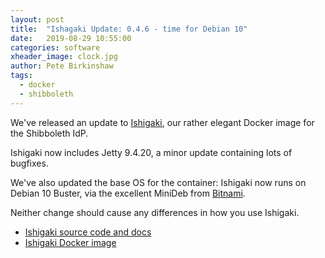 ```yaml
---
layout: post
title:  "Ishagaki Update: 0.4.6 - time for Debian 10"
date:   2019-08-29 10:55:00
categories: software
xheader_image: clock.jpg
author: Pete Birkinshaw
tags:
  - docker
  - shibboleth
---
```


We've released an update to [Ishigaki](https://github.com/Digital-Identity-Labs/ishigaki), 
our rather elegant Docker image for the Shibboleth IdP.

Ishigaki now includes Jetty 9.4.20, a minor update containing lots of bugfixes.

We've also updated the base OS for the container: Ishigaki now runs on
 Debian 10 Buster, via the excellent MiniDeb from [Bitnami](https://bitnami.com/).
 
 Neither change should cause any differences in how you use Ishigaki. 

  * [Ishigaki source code and docs](https://github.com/Digital-Identity-Labs/ishigaki)
  * [Ishigaki Docker image](https://cloud.docker.com/u/digitalidentity/repository/docker/digitalidentity/ishigaki)
    